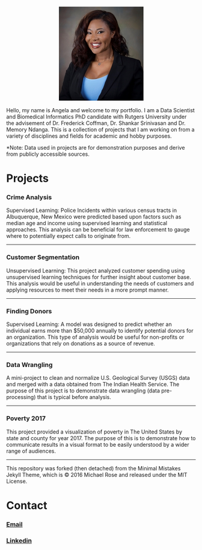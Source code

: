 <p align="center">
    <img  src="images/baltes_small_photo.jpg">
</p>
Hello, my name is Angela and welcome to my portfolio. I am a Data Scientist and Biomedical Informatics PhD candidate with Rutgers University under the advisement of Dr. Frederick Coffman, Dr. Shankar Srinivasan and Dr. Memory Ndanga. This is a collection of projects that I am working on from a variety of disciplines and fields for academic and hobby purposes. 

*Note: Data used in projects are for demonstration purposes and derive from publicly accessible sources. 


# Projects

### Crime Analysis
Supervised Learning: Police Incidents within various census tracts in Albuquerque, New Mexico were predicted based upon factors such as median age and income using supervised learning and statistical approaches. This analysis can be beneficial for law enforcement to gauge where to potentially expect calls to originate from. 

---

### Customer Segmentation
Unsupervised Learning: This project analyzed customer spending using unsupervised learning techniques for further insight about customer base. This analysis would be useful in understanding the needs of customers and applying resources to meet their needs in a more prompt manner. 

---

### Finding Donors
Supervised Learning: A model was designed to predict whether an individual earns more than $50,000 annually to identify potential donors for an organization. This type of analysis would be useful for non-profits or organizations that rely on donations as a source of revenue. 

---

### Data Wrangling
A mini-project to clean and normalize U.S. Geological Survey (USGS) data and merged with a data obtained from The Indian Health Service. The purpose of this project is to demonstrate data wrangling (data pre-processing) that is typical before analysis. 

---

### Poverty 2017
This project provided a visualization of poverty in The United States by state and county for year 2017. The purpose of this is to demonstrate how to communicate results in a visual format to be easily understood by a wider range of audiences.

---
This repository was forked (then detached) from the Minimal Mistakes Jekyll Theme, which is © 2016 Michael Rose and released under the MIT License.

# Contact
### [Email](mailto:angelakbaltes@gmail.com) 
### [Linkedin](https://www.linkedin.com/in/angelabaltes/)
